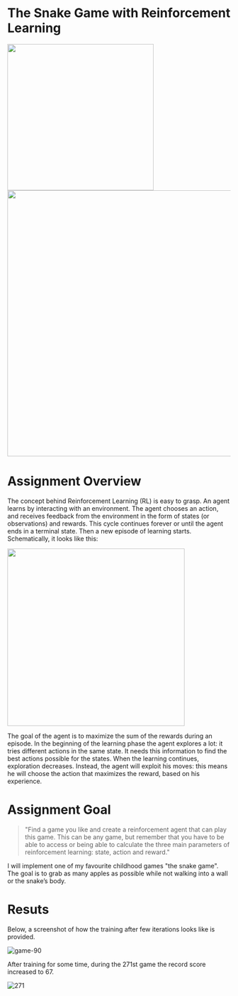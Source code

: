 # The Snake Game with Reinforcement Learning
<p float="left">
    <img width="330px" src="https://media.geeksforgeeks.org/wp-content/uploads/20210611151042/Animation.gif"> 
    <img width="600px" src="https://miro.medium.com/max/1400/0*MvFeGltFQ3AHskQ2.jpg">
</p>

# Assignment Overview
The concept behind Reinforcement Learning (RL) is easy to grasp. An agent learns by interacting with an environment. The agent chooses an action, and receives feedback from the environment in the form of states (or observations) and rewards. This cycle continues forever or until the agent ends in a terminal state. Then a new episode of learning starts. Schematically, it looks like this:

<img width="400px" src="https://miro.medium.com/max/720/1*EAVTYNjkK7rgkryht5SQ0A.png">

The goal of the agent is to maximize the sum of the rewards during an episode. In the beginning of the learning phase the agent explores a lot: it tries different actions in the same state. It needs this information to find the best actions possible for the states. When the learning continues, exploration decreases. Instead, the agent will exploit his moves: this means he will choose the action that maximizes the reward, based on his experience.

# Assignment Goal

> "Find a game you like and create a reinforcement agent that can play this game. This can be any game, but remember that you have to be able to access or being able to calculate the three main parameters of reinforcement learning: state, action and reward."

I will implement one of my favourite childhood games "the snake game". The goal is to grab as many apples as possible while not walking into a wall or the snake’s body. 

# Resuts
Below, a screenshot of how the training after few iterations looks like is provided.

![game-90](https://user-images.githubusercontent.com/64732465/196701290-408cd3db-40e0-4a38-830a-90d9d9a3ef18.png)


After training for some time, during the 271st game the record score increased to 67.

![271](https://user-images.githubusercontent.com/64732465/196701761-d89765f2-250a-43aa-8dd4-cba473dfda4d.png)

